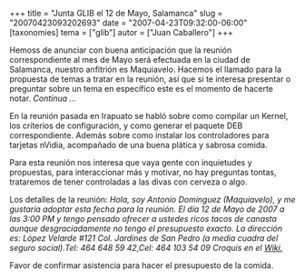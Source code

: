 +++
title = "Junta GLIB el 12 de Mayo, Salamanca"
slug = "20070423093202693"
date = "2007-04-23T09:32:00-06:00"
[taxonomies]
tema = ["glib"]
autor = ["Juan Caballero"]
+++

Hemoss de anunciar con buena anticipación que la reunión correspondiente
al mes de Mayo será efectuada en la ciudad de Salamanca, nuestro
anfitrión es Maquiavelo.
Hacemos el llamado para la propuesta de temas a tratar en la reunión,
así que si te interesa presentar o preguntar sobre un tema en específico
este es el momento de hacerte notar. *Continua ...*

<!-- more -->
En la reunión pasada en Irapuato se habló sobre como compilar un Kernel,
los críterios de configuración, y como generar el paquete DEB
correspondiente. Además sobre como instalar los controladores para
tarjetas nVidia, acompañado de una buena plática y sabrosa comida.

Para esta reunión nos interesa que vaya gente con inquietudes y
propuestas, para interaccionar más y motivar, no hay preguntas tontas,
trataremos de tener controladas a las divas con cerveza o algo.

Los detalles de la reunión:
*Hola, soy Antonio Dominguez (Maquiavelo), y me gustaría adoptar esta
fecha para la reunión.
El día 12 de Mayo de 2007 a las 3:00 PM y tengo pensado ofrecer a
ustedes ricos tacos de canasta aunque desgraciadamente no tengo el
presupuesto exacto.
La dirección es: López Velarde #121 Col. Jardines de San Pedro (a media
cuadra del seguro social).Tel: 464 648 59 42,Cel: 464 103 54 09
Croquis en el
[Wiki.](http://wiki.glib.org.mx/index.php/Calendario_de_Juntas_GLIB_2007#Mayo)*

Favor de confirmar asistencia para hacer el presupuesto de la comida.
